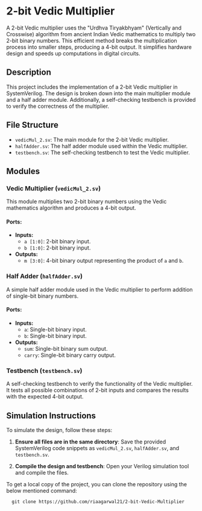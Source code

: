 # 2-bit Vedic Multiplier

A 2-bit Vedic multiplier uses the "Urdhva Tiryakbhyam" (Vertically and Crosswise) algorithm from ancient Indian Vedic mathematics to multiply two 2-bit binary numbers. This efficient method breaks the multiplication process into smaller steps, producing a 4-bit output. It simplifies hardware design and speeds up computations in digital circuits.

## Description

This project includes the implementation of a 2-bit Vedic multiplier in SystemVerilog. The design is broken down into the main multiplier module and a half adder module. Additionally, a self-checking testbench is provided to verify the correctness of the multiplier.

## File Structure

- `vedicMul_2.sv`: The main module for the 2-bit Vedic multiplier.
- `halfAdder.sv`: The half adder module used within the Vedic multiplier.
- `testbench.sv`: The self-checking testbench to test the Vedic multiplier.

## Modules

### Vedic Multiplier (`vedicMul_2.sv`)

This module multiplies two 2-bit binary numbers using the Vedic mathematics algorithm and produces a 4-bit output.

#### Ports:
- **Inputs:**
  - `a [1:0]`: 2-bit binary input.
  - `b [1:0]`: 2-bit binary input.
- **Outputs:**
  - `m [3:0]`: 4-bit binary output representing the product of `a` and `b`.

### Half Adder (`halfAdder.sv`)

A simple half adder module used in the Vedic multiplier to perform addition of single-bit binary numbers.

#### Ports:
- **Inputs:**
  - `a`: Single-bit binary input.
  - `b`: Single-bit binary input.
- **Outputs:**
  - `sum`: Single-bit binary sum output.
  - `carry`: Single-bit binary carry output.

### Testbench (`testbench.sv`)

A self-checking testbench to verify the functionality of the Vedic multiplier. It tests all possible combinations of 2-bit inputs and compares the results with the expected 4-bit output.

## Simulation Instructions

To simulate the design, follow these steps:

1. **Ensure all files are in the same directory**: Save the provided SystemVerilog code snippets as `vedicMul_2.sv`, `halfAdder.sv`, and `testbench.sv`.

2. **Compile the design and testbench**: Open your Verilog simulation tool and compile the files.

To get a local copy of the project, you can clone the repository using the below mentioned command:

      git clone https://github.com/riaagarwal21/2-bit-Vedic-Multiplier
